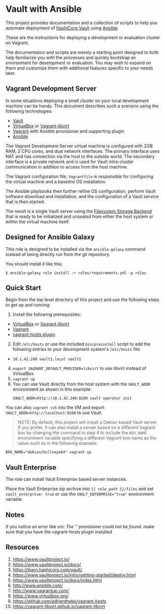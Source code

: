 # Vault with Ansible

This project provides documentation and a collection of scripts to help you automate deployment of [HashiCorp Vault](https://www.vaultproject.io/) using [Ansible](http://www.ansibleworks.com/)

These are the instructions for deploying a development or evaluation cluster on Vagrant.

The documentation and scripts are merely a starting point designed to both help familiarize you with the processes and quickly bootstrap an environment for development or evaluation. You may wish to expand on them and customize them with additional features specific to your needs later.

## Vagrant Development Server

In some situations deploying a small cluster on your local development machine can be handy. This document describes such a scenario using the following technologies:

* [Vault](https://vault.io)
* [VirtualBox](https://www.virtualbox.org/) or [Vagrant-libvirt](https://vagrant-libvirt.github.io/vagrant-libvirt)
* [Vagrant](http://www.vagrantup.com/) with Ansible provisioner and
  supporting plugin
* [Ansible](http://www.ansibleworks.com/)

The Vagrant Development Server virtual machine is configured with 2GB RAM, 2 CPU cores, and dual network interfaces. The primary interface uses NAT and has connection via the host to the outside world. The secondary interface is a private network and is used for Vault intra-cluster communication in addition to access from the host machine.

The Vagrant configuration file, `Vagrantfile` is responsible for configuring the virtual machine and a baseline OS installation.

The Ansible playbooks then further refine OS configuration, perform Vault software download and installation, and the configuration of a Vault service that is then started.

The result is a single Vault server using the [Filesystem Storage Backend](https://www.vaultproject.io/docs/configuration/storage/filesystem.html) that is ready to be initialized and unsealed from either the host system or within the virtual machine itself.

## Designed for Ansible Galaxy

This role is designed to be installed via the `ansible-galaxy` command instead of being directly run from the git repository.

You should install it like this:

```
$ ansible-galaxy role install -r roles/requirements.yml -p roles
```

## Quick Start

Begin from the top level directory of this project and use the following
steps to get up and running:

1. Install the following prerequisites:
  - [VirtualBox](https://www.virtualbox.org/wiki/Downloads) or [Vagrant-libvirt](https://vagrant-libvirt.github.io/vagrant-libvirt/#installation)
  - [Vagrant](http://downloads.vagrantup.com/)
  - [vagrant-hosts plugin](https://docs.ansible.com/ansible/latest/installation_guide/index.html).
2. Edit `/etc/hosts` or use the included `bin/preinstall` script to add
   the following entries to your development system's `/etc/hosts` file:
  - `10.1.42.240 vault1.local vault1`
4. `export VAGRANT_DEFAULT_PROVIDER=libvirt` to use libvirt instead of VirtualBox
5. `vagrant up`
6. You can use Vault directly from the host system with the `VAULT_ADDR` environment as shown in this example:
    ```
    VAULT_ADDR=http://10.1.42.240:8200 vault operator init
    ```

You can also `vagrant ssh` into the VM and export `VAULT_ADDR=http://localhost:8200` to use Vault.

> NOTE: By default, this project will install a Debian based Vault server. If you prefer, it can also install a server based on a different Vagrant box by changing the command in step 4 to include the `BOX_NAME` environment variable specifying a different Vagrant box name as the value such as in the following example:

```
BOX_NAME="debian/bullseye64" vagrant up
```

## Vault Enterprise

The role can install Vault Enterprise based server instances.

Place the Vault Enterprise zip archive into `{{ role_path }}/files` and set `vault_enterprise: true` or use the `VAULT_ENTERPRISE="true"` environment variable.

## Notes

If you notice an error like *vm: The '' provisioner could not be found.* make sure that you have the vagrant-hosts plugin installed

## Resources

1. https://www.vaultproject.io/
2. https://www.vaultproject.io/docs/
3. https://learn.hashicorp.com/vault/
4. https://www.vaultproject.io/intro/getting-started/deploy.html
5. https://www.vaultproject.io/docs/index.html
6. http://www.ansible.com/
7. http://www.vagrantup.com/
8. https://www.virtualbox.org/
9. https://github.com/adrienthebo/vagrant-hosts
10. https://vagrant-libvirt.github.io/vagrant-libvirt
